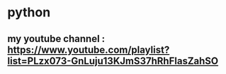 # python
## my youtube channel : https://www.youtube.com/playlist?list=PLzx073-GnLuju13KJmS37hRhFlasZahSO
